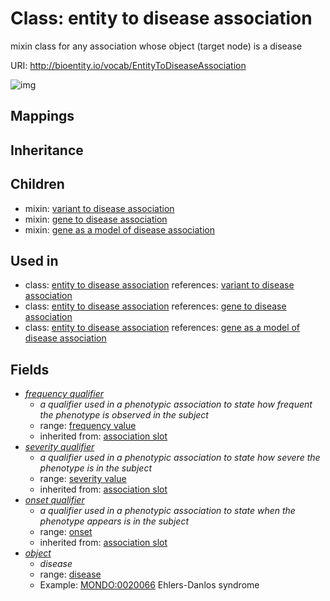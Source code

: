 # Class: entity to disease association


mixin class for any association whose object (target node) is a disease

URI: http://bioentity.io/vocab/EntityToDiseaseAssociation

![img](http://yuml.me/diagram/nofunky/class/\[EntityToDiseaseAssociation]-%20object%20%3F>\[Disease],%20)
## Mappings

## Inheritance

## Children

 *  mixin: [variant to disease association](VariantToDiseaseAssociation.md)
 *  mixin: [gene to disease association](GeneToDiseaseAssociation.md)
 *  mixin: [gene as a model of disease association](GeneAsAModelOfDiseaseAssociation.md)
## Used in

 *  class: [entity to disease association](EntityToDiseaseAssociation.md) references: [variant to disease association](VariantToDiseaseAssociation.md)
 *  class: [entity to disease association](EntityToDiseaseAssociation.md) references: [gene to disease association](GeneToDiseaseAssociation.md)
 *  class: [entity to disease association](EntityToDiseaseAssociation.md) references: [gene as a model of disease association](GeneAsAModelOfDiseaseAssociation.md)
## Fields

 * _[frequency qualifier](frequency_qualifier.md)_
    * _a qualifier used in a phenotypic association to state how frequent the phenotype is observed in the subject_
    * range: [frequency value](FrequencyValue.md)
    * inherited from: [association slot](association_slot.md)
 * _[severity qualifier](severity_qualifier.md)_
    * _a qualifier used in a phenotypic association to state how severe the phenotype is in the subject_
    * range: [severity value](SeverityValue.md)
    * inherited from: [association slot](association_slot.md)
 * _[onset qualifier](onset_qualifier.md)_
    * _a qualifier used in a phenotypic association to state when the phenotype appears is in the subject_
    * range: [onset](Onset.md)
    * inherited from: [association slot](association_slot.md)
 * _[object](object.md)_
    * _disease_
    * range: [disease](Disease.md)
    * Example: [MONDO:0020066](http://purl.obolibrary.org/obo/MONDO_0020066) Ehlers-Danlos syndrome
